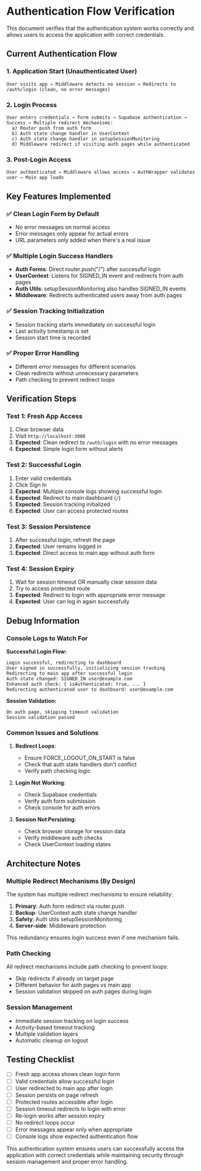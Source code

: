 # Authentication Flow Verification

This document verifies that the authentication system works correctly and allows users to access the application with correct credentials.

## Current Authentication Flow

### 1. Application Start (Unauthenticated User)

```
User visits app → Middleware detects no session → Redirects to /auth/login (clean, no error messages)
```

### 2. Login Process

```
User enters credentials → Form submits → Supabase authentication → Success → Multiple redirect mechanisms:
  a) Router push from auth form
  b) Auth state change handler in UserContext
  c) Auth state change handler in setupSessionMonitoring
  d) Middleware redirect if visiting auth pages while authenticated
```

### 3. Post-Login Access

```
User authenticated → Middleware allows access → AuthWrapper validates user → Main app loads
```

## Key Features Implemented

### ✅ Clean Login Form by Default

- No error messages on normal access
- Error messages only appear for actual errors
- URL parameters only added when there's a real issue

### ✅ Multiple Login Success Handlers

- **Auth Forms**: Direct router.push("/") after successful login
- **UserContext**: Listens for SIGNED_IN event and redirects from auth pages
- **Auth Utils**: setupSessionMonitoring also handles SIGNED_IN events
- **Middleware**: Redirects authenticated users away from auth pages

### ✅ Session Tracking Initialization

- Session tracking starts immediately on successful login
- Last activity timestamp is set
- Session start time is recorded

### ✅ Proper Error Handling

- Different error messages for different scenarios
- Clean redirects without unnecessary parameters
- Path checking to prevent redirect loops

## Verification Steps

### Test 1: Fresh App Access

1. Clear browser data
2. Visit `http://localhost:3000`
3. **Expected**: Clean redirect to `/auth/login` with no error messages
4. **Expected**: Simple login form without alerts

### Test 2: Successful Login

1. Enter valid credentials
2. Click Sign In
3. **Expected**: Multiple console logs showing successful login
4. **Expected**: Redirect to main dashboard (`/`)
5. **Expected**: Session tracking initialized
6. **Expected**: User can access protected routes

### Test 3: Session Persistence

1. After successful login, refresh the page
2. **Expected**: User remains logged in
3. **Expected**: Direct access to main app without auth form

### Test 4: Session Expiry

1. Wait for session timeout OR manually clear session data
2. Try to access protected route
3. **Expected**: Redirect to login with appropriate error message
4. **Expected**: User can log in again successfully

## Debug Information

### Console Logs to Watch For

**Successful Login Flow:**

```
Login successful, redirecting to dashboard
User signed in successfully, initializing session tracking
Redirecting to main app after successful login
Auth state changed: SIGNED_IN user@example.com
Enhanced auth check: { isAuthenticated: true, ... }
Redirecting authenticated user to dashboard: user@example.com
```

**Session Validation:**

```
On auth page, skipping timeout validation
Session validation passed
```

### Common Issues and Solutions

1. **Redirect Loops**:

   - Ensure FORCE_LOGOUT_ON_START is false
   - Check that auth state handlers don't conflict
   - Verify path checking logic

2. **Login Not Working**:

   - Check Supabase credentials
   - Verify auth form submission
   - Check console for auth errors

3. **Session Not Persisting**:
   - Check browser storage for session data
   - Verify middleware auth checks
   - Check UserContext loading states

## Architecture Notes

### Multiple Redirect Mechanisms (By Design)

The system has multiple redirect mechanisms to ensure reliability:

1. **Primary**: Auth form redirect via router.push
2. **Backup**: UserContext auth state change handler
3. **Safety**: Auth utils setupSessionMonitoring
4. **Server-side**: Middleware protection

This redundancy ensures login success even if one mechanism fails.

### Path Checking

All redirect mechanisms include path checking to prevent loops:

- Skip redirects if already on target page
- Different behavior for auth pages vs main app
- Session validation skipped on auth pages during login

### Session Management

- Immediate session tracking on login success
- Activity-based timeout tracking
- Multiple validation layers
- Automatic cleanup on logout

## Testing Checklist

- [ ] Fresh app access shows clean login form
- [ ] Valid credentials allow successful login
- [ ] User redirected to main app after login
- [ ] Session persists on page refresh
- [ ] Protected routes accessible after login
- [ ] Session timeout redirects to login with error
- [ ] Re-login works after session expiry
- [ ] No redirect loops occur
- [ ] Error messages appear only when appropriate
- [ ] Console logs show expected authentication flow

This authentication system ensures users can successfully access the application with correct credentials while maintaining security through session management and proper error handling.
